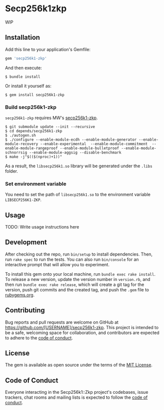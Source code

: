 # Secp256k1zkp

WIP

## Installation

Add this line to your application's Gemfile:

```ruby
gem 'secp256k1-zkp'
```

And then execute:

    $ bundle install

Or install it yourself as:

    $ gem install secp256k1-zkp

### Build secp256k1-zkp

`secp256k1-zkp` requires MW's [secp256k1-zkp](https://github.com/mimblewimble/secp256k1-zkp).

    $ git submodule update --init --recursive
    $ cd depends/secp256k1-zkp
    $ ./autogen.sh
    $ ./configure --enable-module-ecdh --enable-module-generator --enable-module-recovery --enable-experimental  --enable-module-commitment  --enable-module-rangeproof --enable-module-bulletproof --enable-module-schnorrsig --enable-module-aggsig --disable-benchmark
    $ make -j"$(($(nproc)+1))" 

As a result, the `libsecp256k1.so` library will be generated under the `.libs` folder.

### Set environment variable

You need to set the path of `libsecp256k1.so` to the environment variable `LIBSECP256K1-ZKP`.

## Usage

TODO: Write usage instructions here

## Development

After checking out the repo, run `bin/setup` to install dependencies. Then, run `rake spec` to run the tests. You can also run `bin/console` for an interactive prompt that will allow you to experiment.

To install this gem onto your local machine, run `bundle exec rake install`. To release a new version, update the version number in `version.rb`, and then run `bundle exec rake release`, which will create a git tag for the version, push git commits and the created tag, and push the `.gem` file to [rubygems.org](https://rubygems.org).

## Contributing

Bug reports and pull requests are welcome on GitHub at https://github.com/[USERNAME]/secp256k1-zkp. This project is intended to be a safe, welcoming space for collaboration, and contributors are expected to adhere to the [code of conduct](https://github.com/[USERNAME]/secp256k1-zkp/blob/master/CODE_OF_CONDUCT.md).

## License

The gem is available as open source under the terms of the [MIT License](https://opensource.org/licenses/MIT).

## Code of Conduct

Everyone interacting in the Secp256k1::Zkp project's codebases, issue trackers, chat rooms and mailing lists is expected to follow the [code of conduct](https://github.com/[USERNAME]/secp256k1-zkp/blob/master/CODE_OF_CONDUCT.md).
